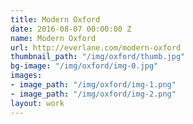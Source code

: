 ```yaml
---
title: Modern Oxford
date: 2016-08-07 00:00:00 Z
name: Modern Oxford
url: http://everlane.com/modern-oxford
thumbnail_path: "/img/oxford/thumb.jpg"
bg-image: "/img/oxford/img-0.jpg"
images:
- image_path: "/img/oxford/img-1.png"
- image_path: "/img/oxford/img-2.png"
layout: work
---
```



